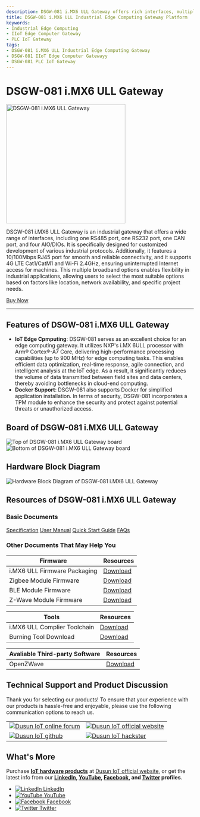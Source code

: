 ```yaml
---
description: DSGW-081 i.MX6 ULL Gateway offers rich interfaces, multiple broadband options, and powerful computing capability, and strengthened security for dealing with IoT edge tasks. Docker supported for easy and quick application installation. Fully industrial-grade design for challenging conditions.
title: DSGW-081 i.MX6 ULL Industrial Edge Computing Gateway Platform  
keywords:
- Industrial Edge Computing 
- IIoT Edge Computer Gateway
- PLC IoT Gateway
tags:
- DSGW-081 i.MX6 ULL Industrial Edge Computing Gateway
- DSGW-081 IIoT Edge Computer Gatewayy
- DSGW-081 PLC IoT Gateway
---
```

<link rel='stylesheet'  href='../../../src/css/custom.css' />

# DSGW-081 i.MX6 ULL Gateway  

<div style={{ display: 'flex', justifyContent: 'center' }}>
  <img src="https://www.dusuniot.com/wp-content/uploads/2022/09/DSGW-081-New-1.png" alt="DSGW-081 i.MX6 ULL Gateway" width="320" height="320" style={{ marginBottom: '20px' }} />
</div>

DSGW-081 i.MX6 ULL Gateway is an industrial gateway that offers a wide range of interfaces, including one RS485 port, one RS232 port, one CAN port, and four AIO/DIOs. It is specifically designed for customized development of various industrial protocols. Additionally, it features a 10/100Mbps RJ45 port for smooth and reliable connectivity, and it supports 4G LTE Cat1/CatM1 and Wi-Fi 2.4GHz, ensuring uninterrupted Internet access for machines. This multiple broadband options enables flexibility in industrial applications, allowing users to select the most suitable options based on factors like location, network availability, and specific project needs.

<div style={{ display: 'flex', justifyContent: 'center' }}>
  <a href="https://www.dusuniot.com/product/dsgw-081-linux-nxp-gateway-serial-rs485-rs232/" style={{ display: 'inline-block', backgroundColor: '#F6940B', color: '#ffffff', padding: '10px 20px', textDecoration: 'none', borderRadius: '4px' }}>Buy Now</a>
</div>

***  
## Features of DSGW-081 i.MX6 ULL Gateway
- **IoT Edge Cpmputing**: DSGW-081 serves as an excellent choice for an edge computing gateway. It utilizes NXP's i.MX 6ULL processor with Arm® Cortex®-A7 Core, delivering high-performance processing capabilities (up to 900 MHz) for edge computing tasks. This enables efficient data optimization, real-time response, agile connection, and intelligent analysis at the IoT edge. As a result, it significantly reduces the volume of data transmitted between field sites and data centers, thereby avoiding bottlenecks in cloud-end computing.  
- **Docker Support**: DSGW-081 also supports Docker for simplified application installation. In terms of security, DSGW-081 incorporates a TPM module to enhance the security and protect against potential threats or unauthorized access.    

## Board of DSGW-081 i.MX6 ULL Gateway  

<div style={{ display: 'flex', justifyContent: 'center' }}>
  <img src="https://www.dusuniot.com/wp-content/uploads/2023/03/081-positively-1024x713.jpg.webp" alt="Top of DSGW-081 i.MX6 ULL Gateway board" style={{ maxWidth: '50%', height: 'auto', marginRight: '10px' }} />
  <img src="https://www.dusuniot.com/wp-content/uploads/2023/03/081-back-1024x713.jpg.webp" alt="Bottom of DSGW-081 i.MX6 ULL Gateway board" style={{ maxWidth: '50%', height: 'auto', marginLeft: '10px' }} />
</div>
 
## Hardware Block Diagram  
![Hardware Block Diagram of DSGW-081 i.MX6 ULL Gateway](https://www.dusuniot.com/wp-content/uploads/2022/09/DSGW-081-1-1024x707.png.webp)  

## Resources of DSGW-081 i.MX6 ULL Gateway
### Basic Documents  

<div class="custom-links">
  <a href="https://wiki.dusuniot.com/iot-gateway-hardware/dsgw-081-i.mx6-ull-gateway/specification">Specification</a>
  <a href="https://wiki.dusuniot.com/iot-gateway-hardware/dsgw-081-i.mx6-ull-gateway/user-manual">User Manual</a>
  <a href="https://wiki.dusuniot.com/iot-gateway-hardware/dsgw-081-i.mx6-ull-gateway/quick-start-guide">Quick Start Guide</a>
  <a href="https://wiki.dusuniot.com/iot-gateway-hardware/dsgw-081-i.mx6-ull-gateway/faqs">FAQs</a> 
</div>

### Other Documents That May Help You  

| Firmware | Resources |
|-----|-----|
| i.MX6 ULL Firmware Packaging | [Download](https://drive.google.com/file/d/11r1K-HV2KOyh42CDS3AMy0KNPgKTqiU1/view) |
| Zigbee Module Firmware | [Download](https://drive.google.com/file/d/1ubBzHn8WpnLizxs_aoiS1gYEWLh0umqt/view) |
| BLE Module Firmware | [Download](https://drive.google.com/file/d/19crpASNf0t0Te7yj556_5ULyC38laSJt/view) |
| Z-Wave Module Firmware | [Download](https://drive.google.com/file/d/1pgRD1HGzs7i4HddnRKersce7xTfSrBY_/view) |

| Tools | Resources |
|-----|-----|
| i.MX6 ULL Complier Toolchain | [Download](https://drive.google.com/file/d/1oAeFltPW3DgGZY9B7YkFavzPoiCtygRA/view) |
| Burning Tool Download | [Download](https://drive.google.com/file/d/11r1K-HV2KOyh42CDS3AMy0KNPgKTqiU1/view) |


| Avaliable Third-party Software | Resources |
|-----|-----|
| OpenZWave | [Download](https://drive.google.com/file/d/1qD8t4uYPQ3-wVSHexO_gPP2ym0ecmEgU/view) |

## Technical Support and Product Discussion

Thank you for selecting our products! To ensure that your experience with our products is hassle-free and enjoyable, please use the following communication options to reach us.   

<table>
  <tr>
    <td>
      <a href="https://community.dusuniot.com/c/products/dsgw-014/35"><img src="https://www.dusuniot.com/wp-content/uploads/2023/10/dusun-iot-online-forum.png" alt="Dusun IoT online forum" style={{ maxWidth: '100%', height: 'auto' }}/></a>
    </td>
    <td>
      <a href="https://www.dusuniot.com/"><img src="https://www.dusuniot.com/wp-content/uploads/2023/10/dusun-iot-official-website.png" alt="Dusun IoT official website" style={{ maxWidth: '100%', height: 'auto' }}/></a>
    </td>
  </tr>
  <tr>
    <td>
      <a href="https://github.com/dusun001/wiki"><img src="https://www.dusuniot.com/wp-content/uploads/2023/10/dusun-iot-github.png" alt="Dusun IoT github" style={{ maxWidth: '100%', height: 'auto' }}/></a>
    </td>
    <td>
      <a href="https://www.hackster.io/dusun-iot/"><img src="https://www.dusuniot.com/wp-content/uploads/2023/10/dusun-iot-hackster.png" alt="Dusun IoT hackster" style={{ maxWidth: '100%', height: 'auto' }}/></a>
    </td>
  </tr>
</table>

## What's More
Purchase **[IoT hardware products](https://www.dusuniot.com/shop/)** at [Dusun IoT official website](https://www.dusuniot.com/), or get the latest info from our **[LinkedIn](https://www.linkedin.com/company/dusun-electron-ltd/), [YouTube](https://www.youtube.com/channel/UCyb4PpqVgvKgC9KpkByZaaQ), [Facebook](https://www.facebook.com/DUSUN-IoT-101398069457701), and [Twitter](https://twitter.com/Dusunelectron) profiles**. 

<ul class="social-media-list">
  <li class="social-media-list-item">
    <a href="https://www.linkedin.com/company/dusun-electron-ltd/">
      <img src="https://www.dusuniot.com/wp-content/uploads/2023/10/dusun-iot-linkedin.png" alt="LinkedIn"/>
      LinkedIn
    </a>
  </li>
  <li class="social-media-list-item">
    <a href="https://www.youtube.com/channel/UCyb4PpqVgvKgC9KpkByZaaQ">
      <img src="https://www.dusuniot.com/wp-content/uploads/2023/10/dusun-iot-youtube.png" alt="YouTube"/>
      YouTube
    </a>
  </li>
  <li class="social-media-list-item">
    <a href="https://www.facebook.com/DUSUN-IoT-101398069457701">
      <img src="https://www.dusuniot.com/wp-content/uploads/2023/10/dusun-iot-facebook.png" alt="Facebook"/>
      Facebook
    </a>
  </li>
  <li class="social-media-list-item">
    <a href="https://twitter.com/Dusunelectron">
      <img src="https://www.dusuniot.com/wp-content/uploads/2023/10/dusun-iot-twitter.png" alt="Twitter"/>
      Twitter
    </a>
  </li>
</ul>
